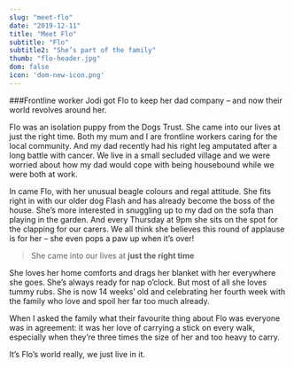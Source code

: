 ```yaml
---
slug: "meet-flo"
date: "2019-12-11"
title: "Meet Flo"
subtitle: "Flo"
subtitle2: "She’s part of the family"
thumb: "flo-header.jpg"
dom: false
icon: 'dom-new-icon.png'
---
```


###Frontline worker Jodi got Flo to keep her dad company – and now their world revolves around her.

Flo was an isolation puppy from the Dogs Trust. She came into our lives at just the right time. Both my mum and I are frontline workers caring for the local community. And my dad recently had his right leg amputated after a long battle with cancer. We live in a small secluded village and we were worried about how my dad would cope with being housebound while we were both at work.

In came Flo, with her unusual beagle colours and regal attitude. She fits right in with our older dog Flash and has already become the boss of the house. She’s more interested in snuggling up to my dad on the sofa than playing in the garden. And every Thursday at 9pm she sits on the spot for the clapping for our carers. We all think she believes this round of applause is for her – she even pops a paw up when it’s over!

> She came into our lives at **just the right time**

She loves her home comforts and drags her blanket with her everywhere she goes. She’s always ready for nap o’clock. But most of all she loves tummy rubs. She is now 14 weeks’ old and celebrating her fourth week with the family who love and spoil her far too much already.

When I asked the family what their favourite thing about Flo was everyone was in agreement: it was her love of carrying a stick on every walk, especially when they’re three times the size of her and too heavy to carry.

It’s Flo’s world really, we just live in it.